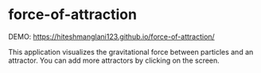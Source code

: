# force-of-attraction

DEMO: https://hiteshmanglani123.github.io/force-of-attraction/

This application visualizes the gravitational force between particles and an attractor.
You can add more attractors by clicking on the screen.
